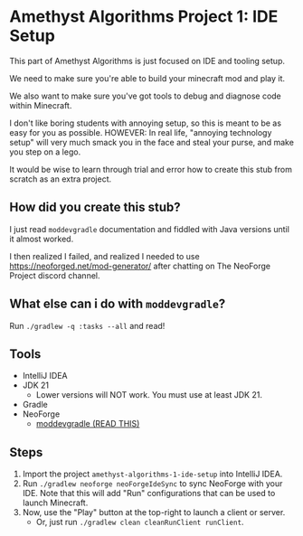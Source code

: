 # Amethyst Algorithms Project 1: IDE Setup

This part of Amethyst Algorithms is just focused on IDE and tooling setup.

We need to make sure you're able to build your minecraft mod and play it.

We also want to make sure you've got tools to debug and diagnose code within Minecraft.

I don't like boring students with annoying setup, so this is meant to be as easy for you as possible.
HOWEVER: In real life, "annoying technology setup" will very much smack you in the face and steal your purse, and make you step on a lego. 

It would be wise to learn through trial and error how to create this stub from scratch as an extra project.

## How did you create this stub?

I just read `moddevgradle` documentation and fiddled with Java versions until it almost worked.

I then realized I failed, and realized I needed to use <https://neoforged.net/mod-generator/> after chatting on The NeoForge Project discord channel.

## What else can i do with `moddevgradle`?

Run `./gradlew -q :tasks --all` and read!

## Tools

- IntelliJ IDEA
- JDK 21
  - Lower versions will NOT work. You must use at least JDK 21.
- Gradle
- NeoForge
  - [moddevgradle (READ THIS)](https://projects.neoforged.net/neoforged/moddevgradle)

## Steps

1. Import the project `amethyst-algorithms-1-ide-setup` into IntelliJ IDEA.
2. Run `./gradlew neoforge neoForgeIdeSync` to sync NeoForge with your IDE. Note that this will add "Run" configurations that can be used to launch Minecraft.
3. Now, use the "Play" button at the top-right to launch a client or server.
   - Or, just run `./gradlew clean cleanRunClient runClient`.
